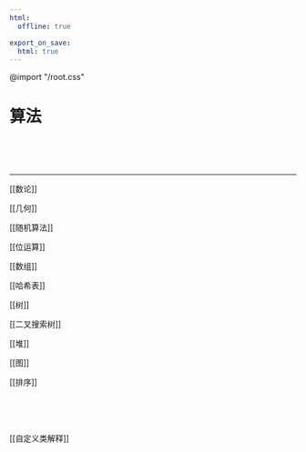 ```yaml
---
html:
  offline: true

export_on_save:
  html: true
---
```


@import "/root.css"

# 算法

<br>
<br>
<br>

---

<!-- @import "数论.md" -->
[[数论]]
<!-- @import "几何.md" -->
[[几何]]
<!-- @import "随机算法.md" -->
[[随机算法]]
<!-- @import "位运算.md" -->
[[位运算]]
<!-- @import "数组.md" -->
[[数组]]
<!-- @import "哈希表.md" -->
[[哈希表]]
<!-- @import "树.md" -->
[[树]]
<!-- @import "二叉搜索树.md" -->
[[二叉搜索树]]
<!-- @import "堆.md" -->
[[堆]]
<!-- @import "图.md" -->
[[图]]
<!-- @import "排序.md" -->
[[排序]]

<br>
<br>
<br>

<!-- @import "自定义类解释.md" -->
[[自定义类解释]]












